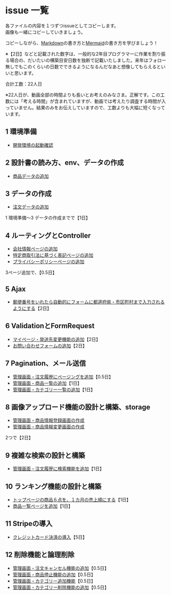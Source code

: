 # issue 一覧

各ファイルの内容を１つずつissueとしてコピーします。  
画像も一緒にコピーしていきましょう。  

コピーしながら、[Markdown](https://docs.github.com/ja/get-started/writing-on-github/getting-started-with-writing-and-formatting-on-github/basic-writing-and-formatting-syntax)の書き方と[Mermaid](https://docs.github.com/ja/get-started/writing-on-github/working-with-advanced-formatting/creating-diagrams)の書き方を学びましょう！

※【2日】などと記載された数字は、一般的な2年目プログラマーに作業を割り振る場合の、だいたいの構築目安日数を独断で記載いたしました。来年はフォロー無しでもこのくらいの日数でできるようになるんだなあと想像してもらえるといいと思います。  

合計工数：22人日

※22人日が、動画全部の時間よりも長いとお考えのみなさま。正解です。この工数には「考える時間」が含まれていますが、動画では考えたり調査する時間が入っていません。結果のみをお伝えしていますので、工数よりも大幅に短くなっています。  

## 1 環境準備

- [開発環境の起動確認](./issues/1/develop-env.md)

## 2 設計書の読み方、env、データの作成

- [商品データの追加](./issues/2/add-product-data.md)

## 3 データの作成

- [注文データの追加](./issues/3/add-order-data.md)

1 環境準備～3 データの作成までで【1日】

## 4 ルーティングとController

- [会社情報ページの追加](./issues/4/add-company.md)
- [特定商取引法に基づく表記ページの追加](./issues/4/add-terms.md)
- [プライバシーポリシーページの追加](./issues/4/add-privacy.md)

3ページ追加で、【0.5日】

## 5 Ajax

- [郵便番号をいれたら自動的にフォームに都道府県・市区町村まで入力されるようにする](./issues/5/ajax.md)【2日】

## 6 ValidationとFormRequest

- [マイページ・発送先変更機能の追加](./issues/6/edit-profile.md)【2日】
- [お問い合わせフォームの追加](./issues/6/contact.md)【2日】

## 7 Pagination、メール送信

- [管理画面・注文履歴にページングを追加](./issues/7/admin-orders.md)【0.5日】
- [管理画面・商品一覧の追加](./issues/7/admin-products.md)【1日】
- [管理画面・カテゴリー一覧の追加](./issues/7/admin-categories.md)【1日】

## 8 画像アップロード機能の設計と構築、storage

- [管理画面・商品情報登録画面の作成](./issues/8/admin-create-product.md)
- [管理画面・商品情報変更画面の作成](./issues/8/admin-edit-product.md)

2つで【2日】

## 9 複雑な検索の設計と構築

- [管理画面・注文履歴に検索機能を追加](./issues/9/admin-search-orders.md)【1日】

## 10 ランキング機能の設計と構築

- [トップページの商品６点を、１カ月の売上順にする](./issues/10/ranking.md)【1日】
- [商品一覧ページを追加](./issues/10/products.md)【1日】

## 11 Stripeの導入

- [クレジットカード決済の導入](./issues/11/stripe.md)【5日】

## 12 削除機能と論理削除

- [管理画面・注文キャンセル機能の追加](./issues/12/admin-cancel-order.md)【0.5日】
- [管理画面・商品停止機能の追加](./issues/12/admin-stop-product.md)【0.5日】
- [管理画面・カテゴリー追加機能](./issues/12/admin-create-category.md)【0.5日】
- [管理画面・カテゴリー削除機能の追加](./issues/12/admin-delete-category.md)【0.5日】
